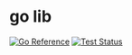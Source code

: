# go lib
[![Go Reference](https://pkg.go.dev/badge/github.com/whoisnian/glb.svg)](https://pkg.go.dev/github.com/whoisnian/glb)
[![Test Status](https://github.com/whoisnian/glb/workflows/go-test/badge.svg?branch=master)](https://github.com/whoisnian/glb/actions?query=branch%3Amaster)